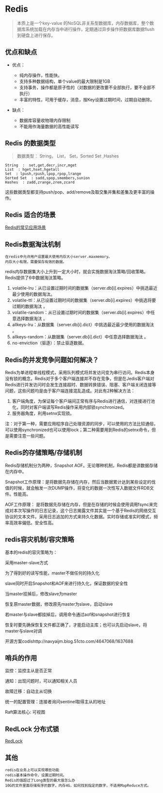 # Redis

> 本质上是一个key-value 的NoSQL非关系型数据库，内存数据库，整个数据库系统加载在内存当中进行操作，定期通过异步操作把数据库数据flush到硬盘上进行保存。

## 优点和缺点

- 优点：
    - 纯内存操作，性能快。
    - 支持多种数据结构，单个value的最大限制是1GB
    - 支持事务，操作都是原子性的（对数据的更改要不全部执行，要不全部不执行）
    - 丰富的特性，可用于缓存，消息，按Key设置过期时间，过期自动删除。

- 缺点：
    - 数据库容量收物理内存限制
    - 不能用作海量数据的高性能读写

## Redis 的数据类型

> 数据类型： String， List， Set，Sorted Set ,Hashes
```text
String  :  set,get,decr,incr,mget 
List  : hget,hset,hgetall
Set  : lpush,rpush,lpop,rpop,lrange
Sorted Set  : sadd,spop,smembers,sunion 
Hashes  : zadd,zrange,zrem,zcard

```
这些数据类型都支持push/pop、add/remove及取交集并集和差集及更丰富的操作。

## Redis 适合的场景
[Redis的常见应用场景](Redis-Context-of-Use.md)

## Redis数据淘汰机制
    在redis中允许用户设置最大使用内存大小server.maxmemory。
    内存大小有限，需要保存有效的数据。

redis内存数据集大小上升到一定大小时，就会实施数据淘汰策略/回收策略。Redis提供了6中数据淘汰策略。
1. volatile-lru：从已设置过期时间的数据集（server.db[i].expires）中挑选最近最少使用的数据淘汰。
2. volatile-ttl：从已设置过期时间的数据集（server.db[i].expires）中挑选将要过期的数据淘汰 。
3. volatile-random：从已设置过期时间的数据集（server.db[i].expires）中任意选择数据淘汰 。
4. allkeys-lru：从数据集（server.db[i].dict）中挑选最近最少使用的数据淘汰 。
5. allkeys-random：从数据集（server.db[i].dict）中任意选择数据淘汰 。
6. no-enviction（驱逐）：禁止驱逐数据。

## Redis的并发竞争问题如何解决？
Redis为单进程单线程模式，采用队列模式将并发访问变为串行访问。Redis本身没有锁的概念，Redis对于多个客户端连接并不存在竞争，但是在Jedis客户端对Redis进行并发访问时会发生连接超时、数据转换错误、阻塞、客户端关闭连接等问题，这些问题均是由于客户端连接混乱造成。对此有2种解决方法：
1. 客户端角度，为保证每个客户端间正常有序与Redis进行通信，对连接进行池化，同时对客户端读写Redis操作采用内部锁synchronized。 
2. 服务器角度，利用setnx实现锁。

注：对于第一种，需要应用程序自己处理资源的同步，可以使用的方法比较通俗，可以使用synchronized也可以使用lock；第二种需要用到Redis的setnx命令，但是需要注意一些问题。

## Redis的存储策略/存储机制

Redis存储机制分为两种，Snapshot AOF。无论哪种机制，Redis都是讲数据存储在内存中。

Snapshot工作原理：是将数据先存储在内存，然后当数据累计达到某些设定的伐值的时候，就会触发一次DUMP操作，将变化的数据一次性写入数据文件RDB文件。性能高。

AOF工作原理： 是将数据先存储在内存，但是在存储的时候会使用调用fsync来完成对本次写操作的日志记录，这个日志揭露文件其实是一个基于Redis的网络交互协议的文本文件。采用日志追加的方式来持久化数据。实时存储或准实时模式，频率高效率偏低。安全性高。

## redis容灾机制/容灾策略

基本的redis的容灾策略为： 

采用master-slave方式

为了得到好的读写性能，master不做任何的持久化 

slave同时开启Snapshot和AOF来进行持久化，保证数据的安全性 

当master挂掉后，修改slave为master 

恢复原master数据，修改原先master为slave，启动slave 

若master与slave都挂掉后，调用命令通过aof和snapshot进行恢复 

恢复时要先确保恢复文件都正确了，才能启动主库；也可以先启动slave，将master与slave对调 

开源方案codishttp://navyaijm.blog.51cto.com/4647068/1637688

## 哨兵的作用

监控：监控主从是否正常

通知：出现问题时，可以通知相关人员

故障迁移：自动主从切换

统一的配置管理：连接者询问sentinel取得主从的地址 

Raft算法核心: 可视图

## RedLock 分布式锁
[RedLock](Redis-RedLock.md)

## 其他
    redis在业务上可以实现哪些功能
    redis基本操作命令，设置过期时间。
    Redis的值超过了Long类型的最大值怎么办
    10G的文件里面存储有序的数字，内存4G，如何找到指定的数字，不适用MapReduce方式。














